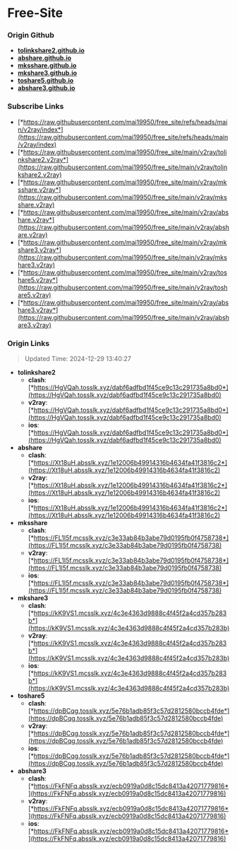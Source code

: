 # Free-Site

### Origin Github

- [**tolinkshare2.github.io**](https://github.com/tolinkshare2/tolinkshare2.github.io)
- [**abshare.github.io**](https://github.com/abshare/abshare.github.io)
- [**mksshare.github.io**](https://github.com/mksshare/mksshare.github.io)
- [**mkshare3.github.io**](https://github.com/mkshare3/mkshare3.github.io)
- [**toshare5.github.io**](https://github.com/toshare5/toshare5.github.io)
- [**abshare3.github.io**](https://github.com/abshare3/abshare3.github.io)

### Subscribe Links

- [*https://raw.githubusercontent.com/mai19950/free_site/refs/heads/main/v2ray/index*](https://raw.githubusercontent.com/mai19950/free_site/refs/heads/main/v2ray/index)
- [*https://raw.githubusercontent.com/mai19950/free_site/main/v2ray/tolinkshare2.v2ray*](https://raw.githubusercontent.com/mai19950/free_site/main/v2ray/tolinkshare2.v2ray)
- [*https://raw.githubusercontent.com/mai19950/free_site/main/v2ray/mksshare.v2ray*](https://raw.githubusercontent.com/mai19950/free_site/main/v2ray/mksshare.v2ray)
- [*https://raw.githubusercontent.com/mai19950/free_site/main/v2ray/abshare.v2ray*](https://raw.githubusercontent.com/mai19950/free_site/main/v2ray/abshare.v2ray)
- [*https://raw.githubusercontent.com/mai19950/free_site/main/v2ray/mkshare3.v2ray*](https://raw.githubusercontent.com/mai19950/free_site/main/v2ray/mkshare3.v2ray)
- [*https://raw.githubusercontent.com/mai19950/free_site/main/v2ray/toshare5.v2ray*](https://raw.githubusercontent.com/mai19950/free_site/main/v2ray/toshare5.v2ray)
- [*https://raw.githubusercontent.com/mai19950/free_site/main/v2ray/abshare3.v2ray*](https://raw.githubusercontent.com/mai19950/free_site/main/v2ray/abshare3.v2ray)

### Origin Links

> Updated Time: 2024-12-29 13:40:27

- **tolinkshare2**
  - **clash**: [*https://HgVQah.tosslk.xyz/dabf6adfbd1f45ce9c13c291735a8bd0*](https://HgVQah.tosslk.xyz/dabf6adfbd1f45ce9c13c291735a8bd0)
  - **v2ray**: [*https://HgVQah.tosslk.xyz/dabf6adfbd1f45ce9c13c291735a8bd0*](https://HgVQah.tosslk.xyz/dabf6adfbd1f45ce9c13c291735a8bd0)
  - **ios**: [*https://HgVQah.tosslk.xyz/dabf6adfbd1f45ce9c13c291735a8bd0*](https://HgVQah.tosslk.xyz/dabf6adfbd1f45ce9c13c291735a8bd0)
- **abshare**
  - **clash**: [*https://Xt18uH.absslk.xyz/1e12006b49914316b4634fa41f3816c2*](https://Xt18uH.absslk.xyz/1e12006b49914316b4634fa41f3816c2)
  - **v2ray**: [*https://Xt18uH.absslk.xyz/1e12006b49914316b4634fa41f3816c2*](https://Xt18uH.absslk.xyz/1e12006b49914316b4634fa41f3816c2)
  - **ios**: [*https://Xt18uH.absslk.xyz/1e12006b49914316b4634fa41f3816c2*](https://Xt18uH.absslk.xyz/1e12006b49914316b4634fa41f3816c2)
- **mksshare**
  - **clash**: [*https://FL1I5f.mcsslk.xyz/c3e33ab84b3abe79d0195fb0f4758738*](https://FL1I5f.mcsslk.xyz/c3e33ab84b3abe79d0195fb0f4758738)
  - **v2ray**: [*https://FL1I5f.mcsslk.xyz/c3e33ab84b3abe79d0195fb0f4758738*](https://FL1I5f.mcsslk.xyz/c3e33ab84b3abe79d0195fb0f4758738)
  - **ios**: [*https://FL1I5f.mcsslk.xyz/c3e33ab84b3abe79d0195fb0f4758738*](https://FL1I5f.mcsslk.xyz/c3e33ab84b3abe79d0195fb0f4758738)
- **mkshare3**
  - **clash**: [*https://kK9VS1.mcsslk.xyz/4c3e4363d9888c4f45f2a4cd357b283b*](https://kK9VS1.mcsslk.xyz/4c3e4363d9888c4f45f2a4cd357b283b)
  - **v2ray**: [*https://kK9VS1.mcsslk.xyz/4c3e4363d9888c4f45f2a4cd357b283b*](https://kK9VS1.mcsslk.xyz/4c3e4363d9888c4f45f2a4cd357b283b)
  - **ios**: [*https://kK9VS1.mcsslk.xyz/4c3e4363d9888c4f45f2a4cd357b283b*](https://kK9VS1.mcsslk.xyz/4c3e4363d9888c4f45f2a4cd357b283b)
- **toshare5**
  - **clash**: [*https://dpBCqg.tosslk.xyz/5e76b1adb85f3c57d2812580bccb4fde*](https://dpBCqg.tosslk.xyz/5e76b1adb85f3c57d2812580bccb4fde)
  - **v2ray**: [*https://dpBCqg.tosslk.xyz/5e76b1adb85f3c57d2812580bccb4fde*](https://dpBCqg.tosslk.xyz/5e76b1adb85f3c57d2812580bccb4fde)
  - **ios**: [*https://dpBCqg.tosslk.xyz/5e76b1adb85f3c57d2812580bccb4fde*](https://dpBCqg.tosslk.xyz/5e76b1adb85f3c57d2812580bccb4fde)
- **abshare3**
  - **clash**: [*https://FkFNFq.absslk.xyz/ecb0919a0d8c15dc8413a42071779816*](https://FkFNFq.absslk.xyz/ecb0919a0d8c15dc8413a42071779816)
  - **v2ray**: [*https://FkFNFq.absslk.xyz/ecb0919a0d8c15dc8413a42071779816*](https://FkFNFq.absslk.xyz/ecb0919a0d8c15dc8413a42071779816)
  - **ios**: [*https://FkFNFq.absslk.xyz/ecb0919a0d8c15dc8413a42071779816*](https://FkFNFq.absslk.xyz/ecb0919a0d8c15dc8413a42071779816)
